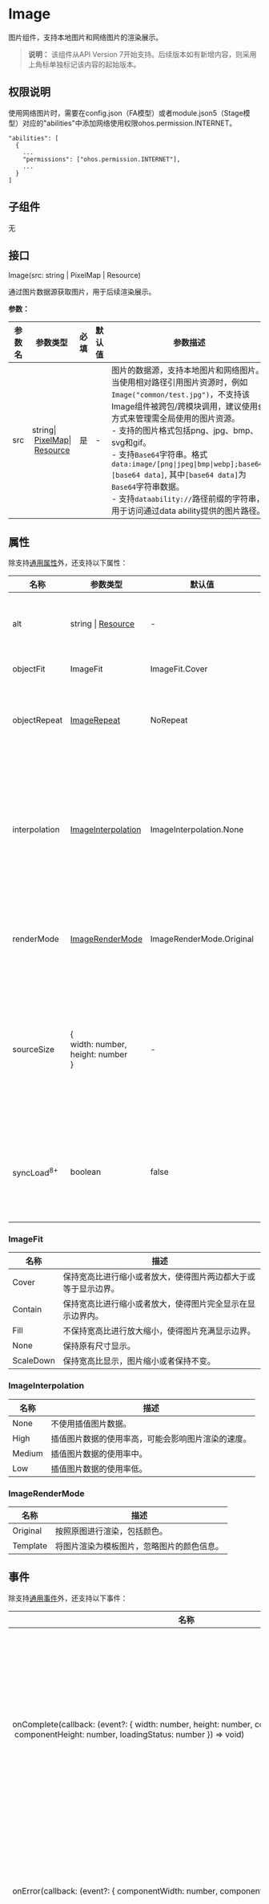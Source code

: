 # Image

图片组件，支持本地图片和网络图片的渲染展示。

> **说明：**
> 该组件从API Version 7开始支持。后续版本如有新增内容，则采用上角标单独标记该内容的起始版本。


## 权限说明

使用网络图片时，需要在config.json（FA模型）或者module.json5（Stage模型）对应的"abilities"中添加网络使用权限ohos.permission.INTERNET。

```
"abilities": [
  {
    ...
    "permissions": ["ohos.permission.INTERNET"],
    ...
  }
] 
```


## 子组件

无


## 接口

Image(src: string | PixelMap | Resource)

通过图片数据源获取图片，用于后续渲染展示。

**参数：** 

| 参数名  | 参数类型                                     | 必填   | 默认值  | 参数描述                                     |
| ---- | ---------------------------------------- | ---- | ---- | ---------------------------------------- |
| src  | string\|&nbsp;[PixelMap](../apis/js-apis-image.md#pixelmap7)\|&nbsp;[Resource](../../ui/ts-types.md#resource类型) | 是    | -    | 图片的数据源，支持本地图片和网络图片。<br/>当使用相对路径引用图片资源时，例如`Image("common/test.jpg")`，不支持该Image组件被跨包/跨模块调用，建议使用`$r`方式来管理需全局使用的图片资源。<br/>\- 支持的图片格式包括png、jpg、bmp、svg和gif。<br/>\- 支持`Base64`字符串。格式`data:image/[png\|jpeg\|bmp\|webp];base64,[base64 data]`, 其中`[base64 data]`为`Base64`字符串数据。<br/>\- 支持`dataability://`路径前缀的字符串，用于访问通过data&nbsp;ability提供的图片路径。 |

## 属性

除支持[通用属性](ts-universal-attributes-size.md)外，还支持以下属性：

| 名称                    | 参数类型                                     | 默认值                      | 描述                                       |
| --------------------- | ---------------------------------------- | ------------------------ | ---------------------------------------- |
| alt                   | string \| [Resource](../../ui/ts-types.md#resource类型) | -                        | 加载时显示的占位图，支持本地图片和网络图片。                   |
| objectFit             | ImageFit                                 | ImageFit.Cover           | 设置图片的缩放类型。                               |
| objectRepeat          | [ImageRepeat](ts-appendix-enums.md#imagerepeat) | NoRepeat                 | 设置图片的重复样式。<br/>> **说明：**<br/>>&nbsp;-&nbsp;svg类型图源不支持该属性。 |
| interpolation         | [ImageInterpolation](#imageinterpolation) | ImageInterpolation.None  | 设置图片的插值效果，仅针对图片放大插值。<br/>>&nbsp;**说明：**<br/>>&nbsp;-&nbsp;svg类型图源不支持该属性。<br/>>&nbsp;-&nbsp;PixelMap资源不支持该属性。 |
| renderMode            | [ImageRenderMode](#imagerendermode)      | ImageRenderMode.Original | 设置图片渲染的模式。<br/>>&nbsp;**说明：**<br/>>&nbsp;-&nbsp;svg类型图源不支持该属性。 |
| sourceSize            | {<br/>width:&nbsp;number,<br/>height:&nbsp;number<br/>} | -                        | 设置图片裁剪尺寸，将原始图片解码成pixelMap，指定尺寸的图片，单位为px。<br/>>&nbsp;**说明：**<br/>>&nbsp;PixelMap资源不支持该属性。 |
| syncLoad<sup>8+</sup> | boolean                                  | false                    | 设置是否同步加载图片，默认是异步加载。同步加载时阻塞UI线程，不会显示占位图。  |

### ImageFit

| 名称      | 描述                                                         |
| --------- | ------------------------------------------------------------ |
| Cover     | 保持宽高比进行缩小或者放大，使得图片两边都大于或等于显示边界。 |
| Contain   | 保持宽高比进行缩小或者放大，使得图片完全显示在显示边界内。   |
| Fill      | 不保持宽高比进行放大缩小，使得图片充满显示边界。             |
| None      | 保持原有尺寸显示。                                           |
| ScaleDown | 保持宽高比显示，图片缩小或者保持不变。                       |

### ImageInterpolation

| 名称     | 描述                        |
| ------ | ------------------------- |
| None   | 不使用插值图片数据。                |
| High   | 插值图片数据的使用率高，可能会影响图片渲染的速度。 |
| Medium | 插值图片数据的使用率中。              |
| Low    | 插值图片数据的使用率低。              |

### ImageRenderMode

| 名称       | 描述                    |
| -------- | --------------------- |
| Original | 按照原图进行渲染，包括颜色。        |
| Template | 将图片渲染为模板图片，忽略图片的颜色信息。 |

## 事件

除支持[通用事件](ts-universal-events-click.md)外，还支持以下事件：

| 名称                                       | 功能描述                                     |
| ---------------------------------------- | ---------------------------------------- |
| onComplete(callback:&nbsp;(event?:&nbsp;{&nbsp;width:&nbsp;number,&nbsp;height:&nbsp;number,&nbsp;componentWidth:&nbsp;number,<br>&nbsp;componentHeight:&nbsp;number,&nbsp;loadingStatus:&nbsp;number&nbsp;})&nbsp;=&gt;&nbsp;void) | 图片成功加载时触发该回调，返回成功加载的图片尺寸。<br>- width：图片的宽，单位为像素。<br/>- height：图片的高，单位为像素。<br/>- componentWidth：组件的宽，单位为像素。<br/>- componentHeight：组件的高，单位为像素。<br/>- loadingStatus：图片加载成功的状态。<br/> |
| onError(callback:&nbsp;(event?:&nbsp;{&nbsp;componentWidth:&nbsp;number,&nbsp;componentHeight:&nbsp;number&nbsp;})&nbsp;=&gt;&nbsp;void) | 图片加载出现异常时触发该回调。<br>- componentWidth：组件的宽，单位为像素。<br/>- componentHeight：组件的高，单位为像素。<br/> |
| onFinish(callback:&nbsp;()&nbsp;=&gt;&nbsp;void) | 当加载的源文件为带动效的svg图片时，当svg动效播放完成时会触发这个回调，如果动效为无限循环动效，则不会触发这个回调。 |

## 示例

### 图片加载

加载显示不同类型的图片，并设置图片的缩放类型。

```ts
@Entry
@Component
struct ImageExample1 {
  private on: string = 'www.example.com' 
  @State src: string = this.on

  build() {
    Column() {
      Flex({ direction: FlexDirection.Column, alignItems: ItemAlign.Start }) {
        Text('default').fontSize(16).fontColor(0xcccccc).height(30)
        Row({ space: 5 }) {
          Image($r('app.media.ic_png'))
            .width(110).height(110).border({ width: 1 }).borderStyle(BorderStyle.Dashed)
            .overlay('png', { align: Alignment.Bottom, offset: { x: 0, y: 20 } })
          Image($r('app.media.ic_gif'))
            .width(110).height(110).border({ width: 1 }).borderStyle(BorderStyle.Dashed)
            .overlay('gif', { align: Alignment.Bottom, offset: { x: 0, y: 20 } })
          Image($r('app.media.ic_svg'))
            .width(110).height(110).border({ width: 1 }).borderStyle(BorderStyle.Dashed)
            .overlay('svg', { align: Alignment.Bottom, offset: { x: 0, y: 20 } })
        }
        Row({ space: 5 }) {
          Image($r('app.media.img_example'))
            .width(110).height(110).border({ width: 1 }).borderStyle(BorderStyle.Dashed)
            .overlay('jpg', { align: Alignment.Bottom, offset: { x: 0, y: 20 } })
          Image(this.src)
            .width(110).height(110).border({ width: 1 }).borderStyle(BorderStyle.Dashed)
            .overlay('network', { align: Alignment.Bottom, offset: { x: 0, y: 20 } })
        }.margin({ top: 25, bottom: 10 })
      }

      Flex({ direction: FlexDirection.Column, alignItems: ItemAlign.Start }) {
        Text('objectFit').fontSize(16).fontColor(0xcccccc).height(30)
        Row({ space: 5 }) {
          Image($r('app.media.img_example'))
            .border({ width: 1 }).borderStyle(BorderStyle.Dashed)
            .objectFit(ImageFit.None).width(110).height(110)
            .overlay('None', { align: Alignment.Bottom, offset: { x: 0, y: 20 } })
          Image($r('app.media.img_example'))
            .border({ width: 1 }).borderStyle(BorderStyle.Dashed)
            .objectFit(ImageFit.Fill).width(110).height(110)
            .overlay('Fill', { align: Alignment.Bottom, offset: { x: 0, y: 20 } })
          Image($r('app.media.img_example'))
            .border({ width: 1 }).borderStyle(BorderStyle.Dashed)
            .objectFit(ImageFit.Cover).width(110).height(110)
            .overlay('Cover', { align: Alignment.Bottom, offset: { x: 0, y: 20 } })
        }
        Row({ space: 5 }) {
          Image($r('app.media.img_example_w250'))
            .border({ width: 1 }).borderStyle(BorderStyle.Dashed)
            .objectFit(ImageFit.Contain).width(110).height(110)
            .overlay('Contain', { align: Alignment.Bottom, offset: { x: 0, y: 20 } })
          Image($r('app.media.img_example_w250'))
            .border({ width: 1 }).borderStyle(BorderStyle.Dashed)
            .objectFit(ImageFit.ScaleDown).width(110).height(110)
            .overlay('ScaleDown', { align: Alignment.Bottom, offset: { x: 0, y: 20 } })
        }.margin({ top: 25 })
      }
    }.height(320).width(360).padding({ right: 10, top: 10 })
  }
}
```

![zh-cn_image_0000001250492613](figures/zh-cn_image_0000001250492613.gif)

### 设置属性

```ts
@Entry
@Component
struct ImageExample2 {

  build() {
    Column({ space: 10 }) {
      Text('renderMode').fontSize(12).fontColor(0xcccccc).width('96%').height(30)
      Row({ space: 50 }) {
        Image($r('app.media.img_example'))
          .renderMode(ImageRenderMode.Original).width(100).height(100)
          .border({ width: 1 }).borderStyle(BorderStyle.Dashed)
          .overlay('Original', { align: Alignment.Bottom, offset: { x: 0, y: 20 } })
        Image($r('app.media.img_example'))
          .renderMode(ImageRenderMode.Template).width(100).height(100)
          .border({ width: 1 }).borderStyle(BorderStyle.Dashed)
          .overlay('Template', { align: Alignment.Bottom, offset: { x: 0, y: 20 } })
      }
      
      Text('alt').fontSize(12).fontColor(0xcccccc).width('96%').height(30)
      Image('')
        .alt($r('app.media.Image_none'))
        .width(100).height(100).border({ width: 1 }).borderStyle(BorderStyle.Dashed)
        
      Text('sourceSize').fontSize(12).fontColor(0xcccccc).width('96%')
      Row({ space: 50 }) {
        Image($r('app.media.img_example'))
          .sourceSize({
            width: 150,
            height: 150
          })
          .objectFit(ImageFit.ScaleDown).width('25%').aspectRatio(1)
          .border({ width: 1 }).borderStyle(BorderStyle.Dashed)
          .overlay('w:150 h:150', { align: Alignment.Bottom, offset: { x: 0, y: 20 } })
        Image($r('app.media.img_example'))
          .sourceSize({
            width: 200,
            height: 200
          })
          .objectFit(ImageFit.ScaleDown).width('25%').aspectRatio(1)
          .border({ width: 1 }).borderStyle(BorderStyle.Dashed)
          .overlay('w:200 h:200', { align: Alignment.Bottom, offset: { x: 0, y: 20 } })
      }
      
      Text('objectRepeat').fontSize(12).fontColor(0xcccccc).width('96%').height(30)
      Row({ space: 5 }) {
        Image($r('app.media.ic_health_heart'))
          .width(120).height(125).border({ width: 1 }).borderStyle(BorderStyle.Dashed)
          .objectRepeat(ImageRepeat.XY).objectFit(ImageFit.ScaleDown)
          .overlay('ImageRepeat.XY', { align: Alignment.Bottom, offset: { x: 0, y: 20 } })
        Image($r('app.media.ic_health_heart'))
          .width(110).height(125).border({ width: 1 }).borderStyle(BorderStyle.Dashed)
          .objectRepeat(ImageRepeat.Y).objectFit(ImageFit.ScaleDown)
          .overlay('ImageRepeat.Y', { align: Alignment.Bottom, offset: { x: 0, y: 20 } })
        Image($r('app.media.ic_health_heart'))
          .width(110).height(125).border({ width: 1 }).borderStyle(BorderStyle.Dashed)
          .objectRepeat(ImageRepeat.X).objectFit(ImageFit.ScaleDown)
          .overlay('ImageRepeat.X', { align: Alignment.Bottom, offset: { x: 0, y: 20 } })
      }
    }.height(150).width('100%').padding({ right: 10 })
  }
}
```

![zh-cn_image_0000001205812616](figures/zh-cn_image_0000001205812616.png)

### 事件调用

```ts
@Entry
@Component
struct ImageExample3 {
  @State widthValue: number = 0
  @State heightValue: number = 0
  private on: Resource = $r('app.media.image_on')
  private off: Resource = $r('app.media.image_off')
  private on2off: Resource = $r('app.media.image_on2off')
  private off2on: Resource = $r('app.media.image_off2on')
  @State src: Resource = this.on

  build() {
    Column() {
      Row({ space: 20 }) {
        Column() {
          Image($r('app.media.img_example1'))
            .alt($r('app.media.ic_public_picture'))
            .sourceSize({
              width: 900,
              height: 900
            })
            .objectFit(ImageFit.Cover)
            .height(180).width(180)
            // 图片加载完成后，获取图片尺寸。
            .onComplete((msg: { width: number,height: number }) => {
              this.widthValue = msg.width
              this.heightValue = msg.height
            })
            .onError(() => {
              console.log('load image fail')
            })
            .overlay('\nwidth: ' + String(this.width) + ' height: ' + String(this.height), {
              align: Alignment.Bottom,
              offset: { x: 0, y: 20 }
            })
        }
        // 为图片添加点击事件，点击完成后加载特定图片。
        Image(this.src)
          .width(120).height(120)
          .onClick(() => {
            if (this.src == this.on || this.src == this.off2on) {
              this.src = this.on2off
            } else {
              this.src = this.off2on
            }
          })
          .onFinish(() => {
            if (this.src == this.off2on) {
              this.src = this.on
            } else {
              this.src = this.off
            }
          })
      }
    }.width('100%')
  }
}
```

![zh-cn_image_0000001205972610](figures/zh-cn_image_0000001205972610.gif)
